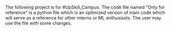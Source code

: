 The following project is for #UpSkill_Campus.
The code file named "Only for reference" is a python file which is an optimized version of main code which will serve as a reference for other interns or ML enthusiasts. The user may use the file with some changes.

